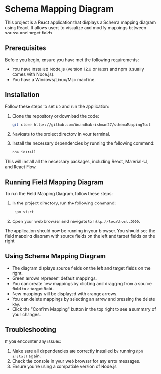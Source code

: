 # Schema Mapping Diagram

This project is a React application that displays a Schema mapping diagram using React. It allows users to visualize and modify mappings between source and target fields.

## Prerequisites

Before you begin, ensure you have met the following requirements:

* You have installed Node.js (version 12.0 or later) and npm (usually comes with Node.js).
* You have a Windows/Linux/Mac machine.

## Installation

Follow these steps to set up and run the application:

1. Clone the repository or download the code:

     ```bash
   git clone https://github.com/Anandhakrishnan27/schemaMappingTool
   ```

2. Navigate to the project directory in your terminal.

3. Install the necessary dependencies by running the following command:

     ```bash
     npm install
     ```


This will install all the necessary packages, including React, Material-UI, and React Flow.

## Running Field Mapping Diagram

To run the Field Mapping Diagram, follow these steps:

1. In the project directory, run the following command:

    ```bash
     npm start
     ```

2. Open your web browser and navigate to `http://localhost:3000`.

The application should now be running in your browser. You should see the field mapping diagram with source fields on the left and target fields on the right.

## Using Schema Mapping Diagram

- The diagram displays source fields on the left and target fields on the right.
- Green arrows represent default mappings.
- You can create new mappings by clicking and dragging from a source field to a target field.
- New mappings will be displayed with orange arrows.
- You can delete mappings by selecting an arrow and pressing the delete key.
- Click the "Confirm Mapping" button in the top right to see a summary of your changes.

## Troubleshooting

If you encounter any issues:

1. Make sure all dependencies are correctly installed by running `npm install` again.
2. Check the console in your web browser for any error messages.
3. Ensure you're using a compatible version of Node.js.


